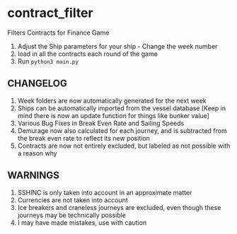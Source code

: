 # contract_filter
Filters Contracts for Finance Game

1. Adjust the Ship parameters for your ship - Change the week number
2. load in all the contracts each round of the game
3. Run `python3 main.py`



## CHANGELOG
1. Week folders are now automatically generated for the next week
2. Ships can be automatically imported from the vessel database [Keep in mind there is now an update function for things like bunker value]
3. Various Bug Fixes in Break Even Rate and Sailing Speeds
4. Demurage now also calculated for each journey, and is subtracted from the break even rate to reflect its new position
5. Contracts are now not entirely excluded, but labeled as not possible with a reason why

## WARNINGS

1. SSHINC is only taken into account in an approximate matter
2. Currencies are not taken into account
3. Ice breakers and craneless journeys are excluded, even though these journeys may be technically possible
4. I may have made mistakes, use with caution